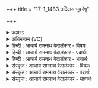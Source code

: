 +++
title = "17-1_1483 तदिदास भुवनेषु"

+++
<details><summary>पदपाठः</summary>

त꣢त्। इत्। आ꣣स। भु꣡व꣢꣯नेषु। ज्ये꣡ष्ठ꣢꣯म्। य꣡तः꣢꣯। ज꣣ज्ञे꣢। उ꣣ग्रः꣢। त्वे꣣ष꣡नृ꣢म्णः। त्वे꣣ष꣢। नृ꣣म्णः। सद्यः꣢। स꣣। द्यः꣢। ज꣣ज्ञानः꣢। नि। रि꣣णाति। श꣡त्रू꣢꣯न्। अ꣡नु꣢꣯। यम्। वि꣡श्वे꣢꣯। म꣡द꣢꣯न्ति। ऊ꣡माः꣢꣯। १४८३।
</details>

<details><summary>अधिमन्त्रम् (VC)</summary>

- इन्द्रः
- बृहद्दिव आथर्वणः
- त्रिष्टुप्
- धैवतः
</details>

<details><summary>हिन्दी : आचार्य रामनाथ वेदालंकार - विषयः</summary>

प्रारम्भ में इन्द्र परमात्मा की महिमा वर्णित करते हैं।
</details>

<details><summary>हिन्दी : आचार्य रामनाथ वेदालंकार - पदार्थः</summary>

पदार्थान्वय -  (तत् इत्) वह ब्रह्म ही (भुवनेषु) सूर्य,नक्षत्र आदि लोकलोकान्तरों में (ज्येष्ठम्) ज्येष्ठ (आस) है, (यतः) जिससे (उग्रः) प्रचण्ड, (त्वेषनृम्णः) प्रदीप्त ज्योतिरूप धनवाला अथवा प्रदीप्त बलवाला सूर्य (शत्रून्) अन्धकार,मलिनता,रोग आदि शत्रुओं को (नि रिणाति) विनष्ट करता है, (यम् अनु) जिसकी अनुकूलता से (विश्वे) सब (ऊमाः) रक्षक पृथिवी,मङ्गल,बुध,चन्द्रमा आदि (मदन्ति) प्रकाश और प्राण को प्राप्त करते हैं ॥१॥
</details>

<details><summary>हिन्दी : आचार्य रामनाथ वेदालंकार - भावार्थः</summary>

भावार्थ -  ज्येष्ठ ब्रह्म ही सूर्य,चन्द्र,पृथिवी,मङ्गल,बुध,बृहस्पति,तारामण्डल आदि लोक-लोकान्तरों का निर्माण करके इस ब्रह्माण्ड का सञ्चालन कर रहा है ॥१॥
</details>

<details><summary>संस्कृत : आचार्य रामनाथ वेदालंकार - विषयः</summary>

तत्रादाविन्द्रस्य परमात्मनो महिमानं वर्णयति।
</details>

<details><summary>संस्कृत : आचार्य रामनाथ वेदालंकार - पदार्थः</summary>

पदार्थान्वय -  (तत् इत्) तदेव ब्रह्म (भुवनेषु) सूर्यनक्षत्रादिषु लोकलोकान्तरेषु (ज्येष्ठम्) महत्तमम् (आस) अस्ति।[लडर्थे लिट्। अस्तेर्भ्वादेशे लिटि बभूव इति प्राप्ते ‘छन्दस्युभयथा’ अ० ३।४।११७ इति लिट आर्धधातुकसंज्ञाभावे अस्तेर्भ्वादेशो न भवति।] (यतः) यस्मात् (उग्रः) प्रचण्डः (त्वेषनृम्णः) प्रदीप्तज्योतिर्धनः प्रदीप्तबलो वा इन्द्रः सूर्यः (जज्ञे) उत्पन्नः। (सद्यः) क्षिप्रम् (जज्ञानः) उत्पद्यमानः स इन्द्रः सूर्यः (शत्रून्) अन्धकारमालिन्यरोगादीन् रिपून् (नि रिणाति) विनाशयति।[री गतिरेषणयोः क्र्यादिः,‘प्वादीनां हृस्वः’ अ० ७।३।८० इति ह्रस्वत्वम्।] (यम् अनु) यस्यानुकूल्येन (विश्वे) सर्वे (ऊमाः) रक्षकाः पृथिवीमङ्गलबुधचन्द्रादयः (मदन्ति) हृष्यन्ति,प्रकाशन्ते प्राणं च लभन्ते ॥[अवते रक्षणार्थाद् ‘अविसिविसिशुषिभ्यः कित्। उ० १।१४४’ इति मन् प्रत्ययः। किच्च। ‘ज्वरत्वर०’ अ० ६।४।२० इत्यादिना वकारोपधयोः स्थाने ऊठ्]॥१॥२
</details>

<details><summary>संस्कृत : आचार्य रामनाथ वेदालंकार - भावार्थः</summary>

भावार्थ -  ज्येष्ठं ब्रह्मैव सूर्यचन्द्रपृथिवीमङ्गलबुधबृहस्पतितारामण्डलादीनि लोकलोकान्तराणि निर्माय ब्रह्माण्डमिदं सञ्चालयति ॥१॥
</details>